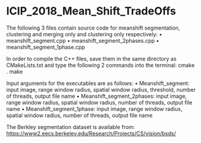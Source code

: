 # ICIP_2018_Mean_Shift_TradeOffs

The following 3 files contain source code for meanshift segmentation, clustering
and merging only and clustering only respectively:
• meanshift_segment.cpp
• meanshift_segment_2phases.cpp
• meanshift_segment_1phase.cpp

In order to compile the C++ files, save them in the same directory as
CMakeLists.txt and type the following 2 commands into the terminal:
cmake .
make

Input arguments for the executables are as follows:
• Meanshift_segment:  input image,  range window radius,  spatial window radius,  threshold,  number of threads,  output file name
• Meanshift_segment_2phases:  input image,  range window radius,  spatial window radius,  number of threads,  output file name
• Meanshift_segment_1phase:   input image,  range window radius,  spatial window radius,  number of threads,  output file name

The Berkley segmentation dataset is available from:
https://www2.eecs.berkeley.edu/Research/Projects/CS/vision/bsds/
